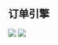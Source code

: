 ## 订单引擎

![](https://github.com/cj555/algoTradingLiterature/blob/master/IT/figures/Screen%20Shot%202017-03-13%20at%209.53.43%20PM.png)
![](https://github.com/cj555/algoTradingLiterature/blob/master/IT/figures/Screen%20Shot%202017-03-13%20at%209.53.53%20PM.png)

